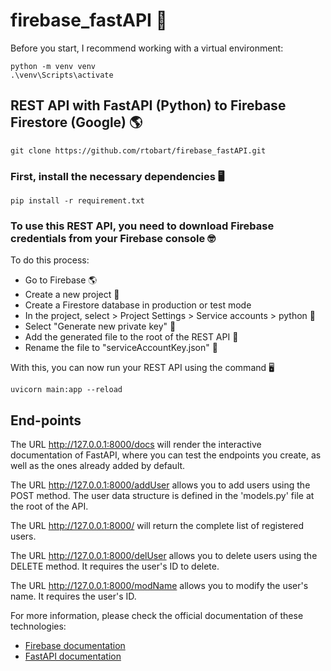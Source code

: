 # firebase_fastAPI 🚀
Before you start, I recommend working with a virtual environment:
```
python -m venv venv
.\venv\Scripts\activate
```
## REST API with FastAPI (Python) to Firebase Firestore (Google) 🌎
```
git clone https://github.com/rtobart/firebase_fastAPI.git
```

### First, install the necessary dependencies 🖥
```
pip install -r requirement.txt
```

### To use this REST API, you need to download Firebase credentials from your Firebase console 🤓
To do this process:

- Go to Firebase 🌎
- Create a new project 🚀
- Create a Firestore database in production or test mode
- In the project, select > Project Settings > Service accounts > python 🐍
- Select "Generate new private key" 🔑
- Add the generated file to the root of the REST API 📩
- Rename the file to "serviceAccountKey.json" 📄


With this, you can now run your REST API using the command 🖥
```
uvicorn main:app --reload 
```
## End-points

The URL http://127.0.0.1:8000/docs will render the interactive documentation of FastAPI, where you can test the endpoints you create, as well as the ones already added by default.

The URL http://127.0.0.1:8000/addUser allows you to add users using the POST method. The user data structure is defined in the 'models.py' file at the root of the API.

The URL http://127.0.0.1:8000/ will return the complete list of registered users.

The URL http://127.0.0.1:8000/delUser allows you to delete users using the DELETE method. It requires the user's ID to delete.

The URL http://127.0.0.1:8000/modName allows you to modify the user's name. It requires the user's ID.

For more information, please check the official documentation of these technologies:

- [Firebase documentation](https://firebase.google.com/docs?authuser=0&hl=es)
- [FastAPI documentation](https://fastapi.tiangolo.com/tutorial/)